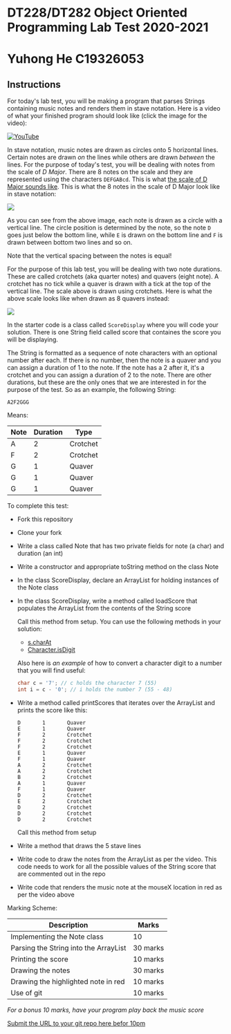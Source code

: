 # DT228/DT282 Object Oriented Programming Lab Test 2020-2021

# Yuhong He C19326053

## Instructions

For today's lab test, you will be making a program that parses Strings containing music notes and renders them in stave notation. Here is a video of what your finished program should look like (click the image for the video):

[![YouTube](http://img.youtube.com/vi/MgCmQQzBgl0/0.jpg)](https://www.youtube.com/watch?v=MgCmQQzBgl0)

In stave notation, music notes are drawn as circles onto 5 horizontal lines. Certain notes are drawn *on* the lines while others are drawn *between* the lines. For the purpose of today's test, you will be dealing with notes from the scale of *D Major*. There are 8 notes on the scale and they are represented using the characters ```DEFGABcd```. This is what [the scale of D Major sounds like](https://soundcloud.com/skooter500/scale). This is what the 8 notes in the scale of D Major look like in stave notation:

![](images/2.png)

As you can see from the above image, each note is drawn as a circle with a vertical line. The circle position is determined by the note, so the note ```D``` goes just below the bottom line, while ```E``` is drawn on the bottom line and ```F``` is drawn between bottom two lines and so on. 

Note that the vertical spacing between the notes is equal!

For the purpose of this lab test, you will be dealing with two note durations. These are called crotchets (aka quarter notes) and quavers (eight note). A crotchet has no tick while a quaver is drawn with a tick at the top of the vertical line. The scale above is drawn using crotchets. Here is what the above scale looks like when drawn as 8 quavers instead:

![](images/1.png)

In the starter code is a class called ```ScoreDisplay``` where you will code your solution. There is one String field called score that containes the score you will be displaying.

The String is formatted as a sequence of note characters with an optional number after each. If there is no number, then the note is a quaver and you can assign a duration of 1 to the note. If the note has a 2 after it, it's a crotchet and you can assign a duration of 2 to the note. There are other durations, but these are the only ones that we are interested in for the purpose of the test. So as an example, the following String:

```A2F2GGG```

Means: 

| Note | Duration | Type |
|------|----------|------|
| A    | 2        | Crotchet | 
| F    | 2        | Crotchet | 
| G    | 1        | Quaver | 
| G    | 1        | Quaver | 
| G    | 1        | Quaver | 

To complete this test:

- Fork this repository
- Clone your fork
- Write a class called Note that has two private fields for note (a char) and duration (an int)
- Write a constructor and appropriate toString method on the class Note
- In the class ScoreDisplay, declare an ArrayList for holding instances of the Note class
- In the class ScoreDisplay, write a method called loadScore that populates the ArrayList from the contents of the String score 
 
	Call this method from setup. You can use the following methods in your solution:

	- [s.charAt](https://docs.oracle.com/javase/7/docs/api/java/lang/String.html#charAt(int))
	- [Character.isDigit](https://docs.oracle.com/javase/7/docs/api/java/lang/Character.html#isDigit(char))

	Also here is *an example* of how to convert a character digit to a number that you will find useful:

	```Java
	char c = '7'; // c holds the character 7 (55)
	int i = c - '0'; // i holds the number 7 (55 - 48)
	```
- Write a method called printScores that iterates over the ArrayList and prints the score like this:

	```
	D       1       Quaver
	E       1       Quaver
	F       2       Crotchet
	F       2       Crotchet
	F       2       Crotchet
	E       1       Quaver
	F       1       Quaver
	A       2       Crotchet
	A       2       Crotchet
	B       2       Crotchet
	A       1       Quaver
	F       1       Quaver
	D       2       Crotchet
	E       2       Crotchet
	D       2       Crotchet
	D       2       Crotchet
	D       2       Crotchet
	```

	Call this method from setup
- Write a method that draws the 5 stave lines
- Write code to draw the notes from the ArrayList as per the video. This code needs to work for all the possible values of the String score that are commented out in the repo
- Write code that renders the music note at the mouseX location in red as per the video above

Marking Scheme:

| Description | Marks |
|-------------|-------|
| Implementing the Note class | 10 |
| Parsing the String into the ArrayList | 30 marks |
| Printing the score | 10 marks |
| Drawing the notes | 30 marks |
| Drawing the highlighted note in red | 10 marks
| Use of git | 10 marks |

*For a bonus 10 marks, have your program play back the music score*

[Submit the URL to your git repo here befor 10pm](https://docs.google.com/forms/d/e/1FAIpQLSegXpp_w-VQ91H0pAdPl5xjX4F6hmwWOl2qud4ea7np5uciiw/viewform)
